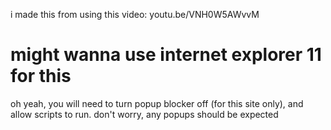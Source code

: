 i made this from using this video: youtu.be/VNH0W5AWvvM

# might wanna use internet explorer 11 for this
oh yeah, you will need to turn popup blocker off (for this site only), and allow scripts to run. don't worry, any popups should be expected

